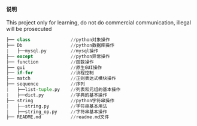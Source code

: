 #### 说明

This project only for learning, do not do commercial communication, illegal will be prosecuted

```python
├── class               //python对象操作
├── Db                  //python数据库操作
|   ├──mysql.py         //mysql操作
├── except              //python异常操作
├── function            //函数操作
├── gui                 //原生GUI操作
├── if-for              //流程控制
├── match               //正则表达式模块操作
├── sequence            //序列
|   ├──list-tuple.py    //列表和元组的基本操作
|   ├──dict.py          //字典的基本操作
├── string              //python字符串操作
|   ├──string.py        //字符串基本用法
|   ├──string_op.py     //字符串基本操作
├── README.md           //readme.md文件


```